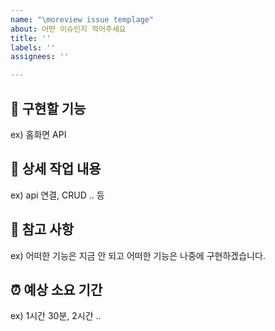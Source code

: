 ```yaml
---
name: "\moreview issue templage"
about: 어떤 이슈인지 적어주세요
title: ''
labels: ''
assignees: ''

---
```


## 🤷 구현할 기능
ex) 홈화면 API

## 🔨 상세 작업 내용
ex) api 연결, CRUD .. 등

## 📄 참고 사항
ex) 어떠한 기능은 지금 안 되고 어떠한 기능은 나중에 구현하겠습니다.

## ⏰ 예상 소요 기간
ex) 1시간 30분, 2시간 ..
